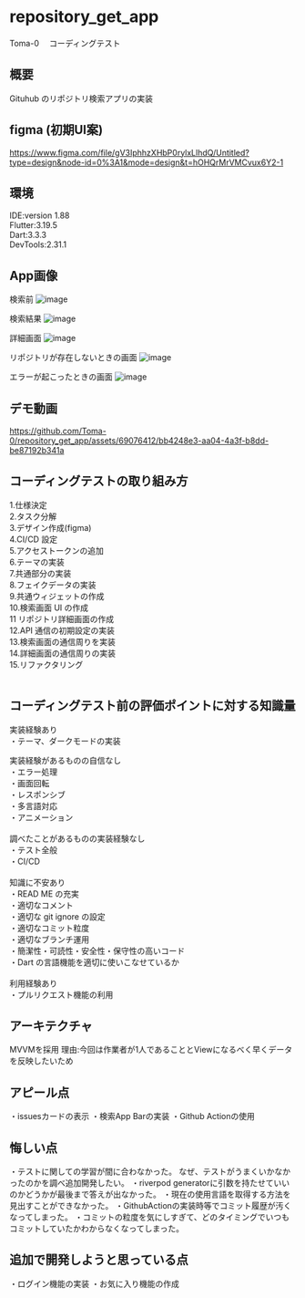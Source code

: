 # repository_get_app

Toma-0 　コーディングテスト

## 概要

Gituhub のリポジトリ検索アプリの実装

## figma (初期UI案)
https://www.figma.com/file/gV3IphhzXHbP0rylxLlhdQ/Untitled?type=design&node-id=0%3A1&mode=design&t=hOHQrMrVMCvux6Y2-1

## 環境

IDE:version 1.88<br>
Flutter:3.19.5<br>
Dart:3.3.3<br>
DevTools:2.31.1<br>

## App画像
検索前
![image](https://github.com/Toma-0/repository_get_app/assets/69076412/1b284b65-9574-4f50-869f-144b36d87aed)

検索結果
![image](https://github.com/Toma-0/repository_get_app/assets/69076412/51a37aa2-8c81-4534-85c0-ef1f9e3b273a)

詳細画面
![image](https://github.com/Toma-0/repository_get_app/assets/69076412/ed11eda5-1c7a-4cf3-8d45-78fa954cc400)

リポジトリが存在しないときの画面
![image](https://github.com/Toma-0/repository_get_app/assets/69076412/b66f48f7-7d3f-48f6-912e-4ff84a131678)

エラーが起こったときの画面
![image](https://github.com/Toma-0/repository_get_app/assets/69076412/aec241fb-3138-4f24-bd17-c5fa61c62419)

## デモ動画
https://github.com/Toma-0/repository_get_app/assets/69076412/bb4248e3-aa04-4a3f-b8dd-be87192b341a




## コーディングテストの取り組み方

1.仕様決定 <br>2.タスク分解 <br>3.デザイン作成(figma)<br>
4.CI/CD 設定 <br>5.アクセストークンの追加 <br>6.テーマの実装 <br>7.共通部分の実装 <br>8.フェイクデータの実装 <br>9.共通ウィジェットの作成 <br>10.検索画面 UI の作成<br>
11 リポジトリ詳細画面の作成<br>
12.API 通信の初期設定の実装 <br>13.検索画面の通信周りを実装 <br>14.詳細画面の通信周りの実装 <br>15.リファクタリング <br><br>


## コーディングテスト前の評価ポイントに対する知識量

実装経験あり<br>
・テーマ、ダークモードの実装<br>

実装経験があるものの自信なし<br>
・エラー処理<br>
・画面回転<br>
・レスポンシブ<br>
・多言語対応<br>
・アニメーション<br>
<br>
調べたことがあるものの実装経験なし<br>
・テスト全般<br>
・CI/CD<br>
<br>
知識に不安あり<br>
・READ ME の充実<br>
・適切なコメント<br>
・適切な git ignore の設定<br>
・適切なコミット粒度<br>
・適切なブランチ運用<br>
・簡潔性・可読性・安全性・保守性の高いコード<br>
・Dart の言語機能を適切に使いこなせているか<br>
<br>
利用経験あり<br>
・プルリクエスト機能の利用<br>

## アーキテクチャ
MVVMを採用
理由:今回は作業者が1人であることとViewになるべく早くデータを反映したいため


## アピール点
・issuesカードの表示
・検索App Barの実装
・Github Actionの使用

## 悔しい点
・テストに関しての学習が間に合わなかった。
なぜ、テストがうまくいかなかったのかを調べ追加開発したい。
・riverpod generatorに引数を持たせていいのかどうかが最後まで答えが出なかった。
・現在の使用言語を取得する方法を見出すことができなかった。
・GithubActionの実装時等でコミット履歴が汚くなってしまった。
・コミットの粒度を気にしすぎて、どのタイミングでいつもコミットしていたかわからなくなってしまった。

## 追加で開発しようと思っている点
・ログイン機能の実装
・お気に入り機能の作成
